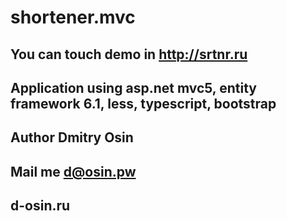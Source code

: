 # shortener.mvc

## You can touch demo in http://srtnr.ru
## Application using asp.net mvc5, entity framework 6.1, less, typescript, bootstrap

## Author Dmitry Osin
## Mail me d@osin.pw
## d-osin.ru
